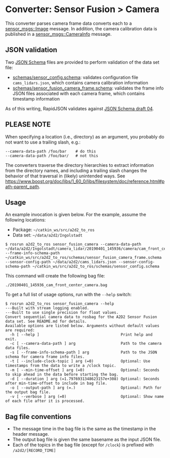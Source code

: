 # Converter: Sensor Fusion > Camera

This converter parses camera frame data converts each to a [sensor\_msgs::Image](https://docs.ros.org/melodic/api/sensor_msgs/html/msg/Image.html) message. In addition, the camera calibration data is published in a [sensor\_msgs::CameraInfo](https://docs.ros.org/melodic/api/sensor_msgs/html/msg/CameraInfo.html) message.

## JSON validation

Two [JSON Schema](http://json-schema.org/) files are provided to perform validation of the data set file:

* [schemas/sensor\_config.schema](schemas/sensor_config.schema): validates configuration file `cams_lidars.json`, which contains camera calibration information
* [schemas/sensor\_fusion\_camera\_frame.schema](schemas/sensor_fusion_camera_frame.schema): validates the frame info JSON files associated with each camera frame, which contains timestamp information

As of this writing, RapidJSON validates against [JSON Schema draft 04](https://rapidjson.org/md_doc_schema.html#Conformance).

## PLEASE NOTE

When specifying a location (i.e., directory) as an argument, you probably do not want to use a trailing slash, e.g.:

```console
--camera-data-path /foo/bar    # do this
--camera-data-path /foo/bar/   # not this
```

The converters traverse the directory hierarchies to extract information from the directory names, and including a trailing slash changes the behavior of that traversal in (likely) unintended ways. See <https://www.boost.org/doc/libs/1_60_0/libs/filesystem/doc/reference.html#path-parent_path>.

## Usage

An example invocation is given below. For the example, assume the following locations:

* Package: `~/catkin_ws/src/a2d2_to_ros`
* Data set: `~/data/a2d2/Ingolstadt`

```console
$ rosrun a2d2_to_ros sensor_fusion_camera --camera-data-path ~/data/a2d2/Ingolstadt/camera_lidar/20190401_145936/camera/cam_front_center --frame-info-schema-path ~/catkin_ws/src/a2d2_to_ros/schemas/sensor_fusion_camera_frame.schema --sensor-config-path ~/data/a2d2/cams_lidars.json --sensor-config-schema-path ~/catkin_ws/src/a2d2_to_ros/schemas/sensor_config.schema
```

This command will create the following bag file:

```console
./20190401_145936_cam_front_center_camera.bag
```

To get a full list of usage options, run with the `--help` switch:

```console
$ rosrun a2d2_to_ros sensor_fusion_camera --help
---Built with stream logging enabled.
---Built to use single precision for float values.
Convert sequential camera data to rosbag for the A2D2 Sensor Fusion data set. See README.md for details.
Available options are listed below. Arguments without default values are required:
  -h [ --help ]                                    Print help and exit.
  -c [ --camera-data-path ] arg                    Path to the camera data files.
  -s [ --frame-info-schema-path ] arg              Path to the JSON schema for camera frame info files.
  -t [ --include-clock-topic ] arg (=0)            Optional: Use timestamps from the data to write a /clock topic.
  -m [ --min-time-offset ] arg (=0)                Optional: Seconds to skip ahead in the data before starting the bag.
  -d [ --duration ] arg (=1.7976931348623157e+308) Optional: Seconds after min-time-offset to include in bag file.
  -o [ --output-path ] arg (=.)                    Optional: Path for the output bag file.
  -v [ --verbose ] arg (=0)                        Optional: Show name of each file after it is processed.
```

## Bag file conventions

* The message time in the bag file is the same as the timestamp in the header message.
* The output bag file is given the same basename as the input JSON file.
* Each of the topics in the bag file (except for `/clock`) is prefixed with `/a2d2/[RECORD_TIME]`
